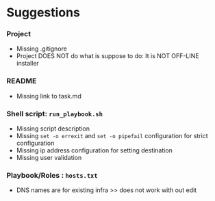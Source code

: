# Suggestions

### Project
- Missing .gitignore
- Project DOES NOT do what is suppose to do: It is NOT OFF-LINE installer

### README
- Missing link to task.md

### Shell script: `run_playbook.sh`

- Missing script description
- Missing `set -o errexit` and `set -o pipefail` configuration  for strict configuration
- Missing ip address configuration for setting destination
- Missing user validation

### Playbook/Roles : `hosts.txt`

- DNS names are for existing infra >> does not work with out edit
